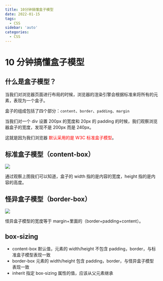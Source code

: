 ```yaml
---
title: 10分钟搞懂盒子模型
date: 2022-01-15
tags:
  - CSS
sidebar: 'auto'
categories:
  - CSS
---
```


# 10 分钟搞懂盒子模型

## 什么是盒子模型？

当我们对浏览器页面进行布局的时候，浏览器的渲染引擎会根据标准来将所有的元素，表现为一个盒子。

盒子的组成包括了四个部分：`content`、`border`、`padding`、`margin`

当我们对一个 div 设置 200px 的宽度和 20px 的 padding 的时候，我们观察浏览器盒子的宽度，发现不是 200px 而是 240px。

这就是因为我们浏览器 <font color="red">默认采用的是 W3C 标准盒子模型</font>。

## 标准盒子模型（content-box）

<img src="https://pic.rmb.bdstatic.com/bjh/fa5a808ce225abe2bb7d6bd218e564f3.png">

通过观察上图我们可以知道，盒子的 width 指的是内容的宽度，height 指的是内容的高度。

## 怪异盒子模型（border-box）

<img src="https://pic.rmb.bdstatic.com/bjh/460e0d01ce52e4a05336f6bd89bb04aa.png">

怪异盒子模型的宽度等于 margin+里面的（border+padding+content）。

## box-sizing

- content-box 默认值，元素的 width/height 不包含 padding，border，与标准盒子模型表现一致
- border-box 元素的 width/height 包含 padding，border，与怪异盒子模型表现一致
- inherit 指定 box-sizing 属性的值，应该从父元素继承
